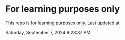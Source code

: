 # For learning purposes only
This repo is for learning purposes only.
Last updated at

Saturday, September 7, 2024 9:23:37 PM

